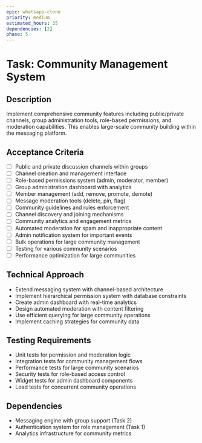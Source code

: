 ```yaml
---
epic: whatsapp-clone
priority: medium
estimated_hours: 35
dependencies: [2]
phase: 5
---
```


# Task: Community Management System

## Description
Implement comprehensive community features including public/private channels, group administration tools, role-based permissions, and moderation capabilities. This enables large-scale community building within the messaging platform.

## Acceptance Criteria
- [ ] Public and private discussion channels within groups
- [ ] Channel creation and management interface
- [ ] Role-based permissions system (admin, moderator, member)
- [ ] Group administration dashboard with analytics
- [ ] Member management (add, remove, promote, demote)
- [ ] Message moderation tools (delete, pin, flag)
- [ ] Community guidelines and rules enforcement
- [ ] Channel discovery and joining mechanisms
- [ ] Community analytics and engagement metrics
- [ ] Automated moderation for spam and inappropriate content
- [ ] Admin notification system for important events
- [ ] Bulk operations for large community management
- [ ] Testing for various community scenarios
- [ ] Performance optimization for large communities

## Technical Approach
- Extend messaging system with channel-based architecture
- Implement hierarchical permission system with database constraints
- Create admin dashboard with real-time analytics
- Design automated moderation with content filtering
- Use efficient querying for large community operations
- Implement caching strategies for community data

## Testing Requirements
- Unit tests for permission and moderation logic
- Integration tests for community management flows
- Performance tests for large community scenarios
- Security tests for role-based access control
- Widget tests for admin dashboard components
- Load tests for concurrent community operations

## Dependencies
- Messaging engine with group support (Task 2)
- Authentication system for role management (Task 1)
- Analytics infrastructure for community metrics